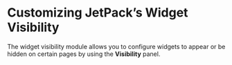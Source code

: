 # Customizing JetPack’s Widget Visibility

The widget visibility module allows you to configure widgets to appear or be hidden on certain pages by using the **Visibility** panel.
